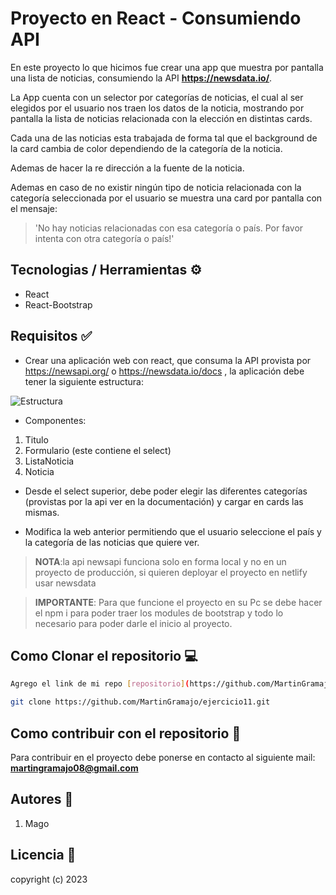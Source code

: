 # Proyecto en React - Consumiendo API

En este proyecto lo que hicimos fue crear una app que muestra por pantalla una lista de noticias, consumiendo la API **https://newsdata.io/**.

La App cuenta con un selector por categorías de noticias, el cual al ser elegidos por el usuario nos traen los datos de la noticia, mostrando por pantalla la lista de noticias relacionada con la elección en distintas cards.

Cada una de las noticias esta trabajada de forma tal que el background de la card cambia de color dependiendo de la categoría de la noticia.

Ademas de hacer la re dirección a la fuente de la noticia.

Ademas en caso de no existir ningún tipo de noticia relacionada con la categoría seleccionada por el usuario
se muestra una card por pantalla con el mensaje:

> 'No hay noticias relacionadas con esa categoría o país. Por favor intenta con otra categoría o país!'

## Tecnologias / Herramientas ⚙

- React
- React-Bootstrap

## Requisitos ✅

- Crear una aplicación web con react, que consuma la API provista por https://newsapi.org/ o https://newsdata.io/docs , la aplicación debe tener la siguiente estructura:

![Estructura](https://res.cloudinary.com/dtbfspso5/image/upload/v1690660841/Captura_de_pantalla_2023-07-29_165936_sgrfa9.png)

- Componentes:

1. Titulo
2. Formulario (este contiene el select)
3. ListaNoticia
4. Noticia

- Desde el select superior, debe poder elegir las diferentes categorías (provistas por la api ver en la documentación) y cargar en cards las mismas.

- Modifica la web anterior permitiendo que el usuario seleccione el país y la categoría de las noticias que quiere ver.

> **NOTA**:la api newsapi funciona solo en forma local y no en un proyecto de producción, si quieren deployar el proyecto en netlify usar newsdata

> **IMPORTANTE**: Para que funcione el proyecto en su Pc se debe hacer el npm i para poder traer los modules de bootstrap y todo lo necesario para poder darle el inicio al proyecto.

## Como Clonar el repositorio 💻

```bash
Agrego el link de mi repo [repositorio](https://github.com/MartinGramajo/ejercicio11.git)

git clone https://github.com/MartinGramajo/ejercicio11.git
```

## Como contribuir con el repositorio 🤝

Para contribuir en el proyecto debe ponerse en contacto al siguiente mail: **martingramajo08@gmail.com**

## Autores 🤺

1. Mago

## Licencia 📃

copyright (c) 2023
